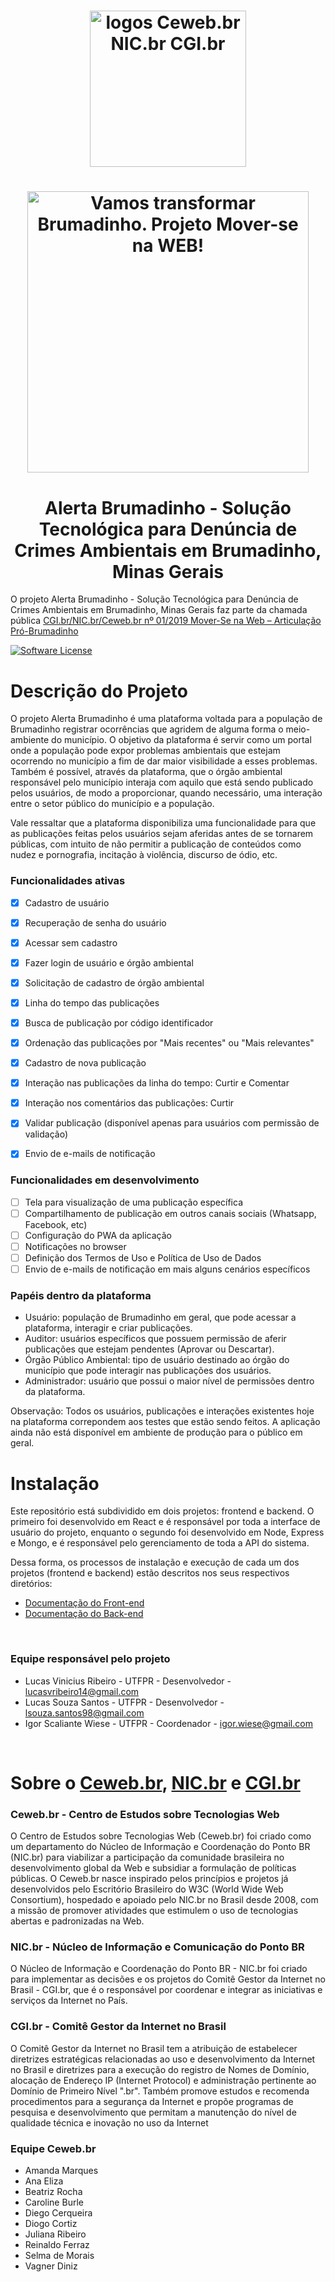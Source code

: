 <h1 align="center"><img src="https://user-images.githubusercontent.com/16292535/150152830-a0077ec7-d677-4e19-b282-04401bb5a060.png" alt="logos Ceweb.br NIC.br CGI.br " width="250" height="auto"></h1>

<h1 align="center">
    <img src="https://ceweb.br/media/imgs/Moverse_na_Web_banner-site.jpg" alt="Vamos transformar Brumadinho. Projeto Mover-se na WEB!" width="450" height="auto">
</h1>


<h1 align="center"> Alerta Brumadinho - Solução Tecnológica para Denúncia de Crimes Ambientais em Brumadinho, Minas Gerais </h1>

O projeto Alerta Brumadinho - Solução Tecnológica para Denúncia de Crimes Ambientais em Brumadinho, Minas Gerais faz parte da chamada pública [CGI.br/NIC.br/Ceweb.br nº 01/2019
Mover-Se na Web – Articulação Pró-Brumadinho](https://ceweb.br/projetos/chamada.html)

[![Software License](https://img.shields.io/badge/license-MIT-green.svg)](https://github.com/lucasvribeiro/mover-se_alerta-brumadinho)

#  Descrição do Projeto

O projeto Alerta Brumadinho é uma plataforma voltada para a população de Brumadinho registrar ocorrências que agridem de alguma forma o meio-ambiente do município. O objetivo da plataforma é servir como um portal onde a população pode expor problemas ambientais que estejam ocorrendo no município a fim de dar maior visibilidade a esses problemas. Também é possível, através da plataforma, que o órgão ambiental responsável pelo município interaja com aquilo que está sendo publicado pelos usuários, de modo a proporcionar, quando necessário, uma interação entre o setor público do município e a população.

Vale ressaltar que a plataforma disponibiliza uma funcionalidade para que as publicações feitas pelos usuários sejam aferidas antes de se tornarem públicas, com intuito de não permitir a publicação de conteúdos como nudez e pornografia, incitação à violência, discurso de ódio, etc. 

### Funcionalidades ativas
- [x] Cadastro de usuário
- [x] Recuperação de senha do usuário
- [x] Acessar sem cadastro
- [x] Fazer login de usuário e órgão ambiental
- [x] Solicitação de cadastro de órgão ambiental
- [x] Linha do tempo das publicações
- [x] Busca de publicação por código identificador
- [x] Ordenação das publicações por "Mais recentes" ou "Mais relevantes"
- [x] Cadastro de nova publicação
- [x] Interação nas publicações da linha do tempo: Curtir e Comentar
- [x] Interação nos comentários das publicações: Curtir
- [x] Validar publicação (disponível apenas para usuários com permissão de validação)
- [x] Envio de e-mails de notificação


### Funcionalidades em desenvolvimento
- [ ] Tela para visualização de uma publicação específica
- [ ] Compartilhamento de publicação em outros canais sociais (Whatsapp, Facebook, etc)
- [ ] Configuração do PWA da aplicação
- [ ] Notificações no browser
- [ ] Definição dos Termos de Uso e Política de Uso de Dados
- [ ] Envio de e-mails de notificação em mais alguns cenários específicos

### Papéis dentro da plataforma

-  Usuário: população de Brumadinho em geral, que pode acessar a plataforma, interagir e criar publicações.
-  Auditor: usuários específicos que possuem permissão de aferir publicações que estejam pendentes (Aprovar ou Descartar).
-  Órgão Público Ambiental: tipo de usuário destinado ao órgão do município que pode interagir nas publicações dos usuários.
-  Administrador: usuário que possui o maior nível de permissões dentro da plataforma.

Observação: Todos os usuários, publicações e interações existentes hoje na plataforma correpondem aos testes que estão sendo feitos. A aplicação ainda não está disponível em ambiente de produção para o público em geral.

#  Instalação

Este repositório está subdividido em dois projetos: frontend e backend. O primeiro foi desenvolvido em React e é responsável por toda a interface de usuário do projeto, enquanto o segundo foi desenvolvido em Node, Express e Mongo, e é responsável pelo gerenciamento de toda a API do sistema.

Dessa forma, os processos de instalação e execução de cada um dos projetos (frontend e backend) estão descritos nos seus respectivos diretórios:
- [Documentação do Front-end](frontend/README.md)
- [Documentação do Back-end](backend/README.md)

<br/>

### Equipe responsável pelo projeto 

- Lucas Vinicius Ribeiro    - UTFPR - Desenvolvedor - lucasvribeiro14@gmail.com
- Lucas Souza Santos        - UTFPR - Desenvolvedor - lsouza.santos98@gmail.com
- Igor Scaliante Wiese      - UTFPR - Coordenador   - igor.wiese@gmail.com

</br>

# Sobre o [Ceweb.br](https://ceweb.br/sobre-o-ceweb-br/), [NIC.br](https://www.nic.br/sobre/) e [CGI.br](https://cgi.br/sobre/)

### Ceweb.br - Centro de Estudos sobre Tecnologias Web
O Centro de Estudos sobre Tecnologias Web (Ceweb.br) foi criado como um departamento do Núcleo de Informação e Coordenação do Ponto BR (NIC.br) para viabilizar a participação da comunidade brasileira no desenvolvimento global da Web e subsidiar a formulação de políticas públicas. O Ceweb.br nasce inspirado pelos princípios e projetos já desenvolvidos pelo Escritório Brasileiro do W3C (World Wide Web Consortium), hospedado e apoiado pelo NIC.br no Brasil desde 2008, com a missão de promover atividades que estimulem o uso de tecnologias abertas e padronizadas na Web.


### NIC.br - Núcleo de Informação e Comunicação do Ponto BR
O Núcleo de Informação e Coordenação do Ponto BR - NIC.br foi criado para implementar as decisões e os projetos do Comitê Gestor da Internet no Brasil - CGI.br, que é o responsável por coordenar e integrar as iniciativas e serviços da Internet no País.


### CGI.br - Comitê Gestor da Internet no Brasil
O Comitê Gestor da Internet no Brasil tem a atribuição de estabelecer diretrizes estratégicas relacionadas ao uso e desenvolvimento da Internet no Brasil e diretrizes para a execução do registro de Nomes de Domínio, alocação de Endereço IP (Internet Protocol) e administração pertinente ao Domínio de Primeiro Nível ".br". Também promove estudos e recomenda procedimentos para a segurança da Internet e propõe programas de pesquisa e desenvolvimento que permitam a manutenção do nível de qualidade técnica e inovação no uso da Internet

### Equipe Ceweb.br

<ul>
    <li>Amanda Marques</li> 
    <li>Ana Eliza</li>
    <li>Beatriz Rocha</li>
    <li>Caroline Burle</li>
    <li>Diego Cerqueira</li>
    <li>Diogo Cortiz</li>
    <li>Juliana Ribeiro</li>
    <li>Reinaldo Ferraz</li>
    <li>Selma de Morais</li>
    <li>Vagner Diniz</li>
</ul>

